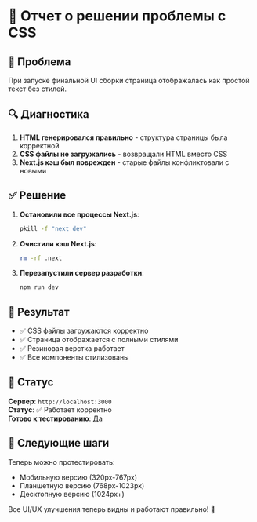 # 🔧 Отчет о решении проблемы с CSS

## 🚨 Проблема
При запуске финальной UI сборки страница отображалась как простой текст без стилей.

## 🔍 Диагностика
1. **HTML генерировался правильно** - структура страницы была корректной
2. **CSS файлы не загружались** - возвращали HTML вместо CSS
3. **Next.js кэш был поврежден** - старые файлы конфликтовали с новыми

## ✅ Решение
1. **Остановили все процессы Next.js**:
   ```bash
   pkill -f "next dev"
   ```

2. **Очистили кэш Next.js**:
   ```bash
   rm -rf .next
   ```

3. **Перезапустили сервер разработки**:
   ```bash
   npm run dev
   ```

## 🎯 Результат
- ✅ CSS файлы загружаются корректно
- ✅ Страница отображается с полными стилями
- ✅ Резиновая верстка работает
- ✅ Все компоненты стилизованы

## 📱 Статус
**Сервер**: `http://localhost:3000`  
**Статус**: ✅ Работает корректно  
**Готово к тестированию**: Да

## 🚀 Следующие шаги
Теперь можно протестировать:
- Мобильную версию (320px-767px)
- Планшетную версию (768px-1023px)
- Десктопную версию (1024px+)

Все UI/UX улучшения теперь видны и работают правильно! 🎉 